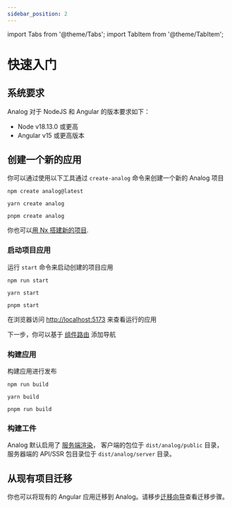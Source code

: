 ```yaml
---
sidebar_position: 2
---
```


import Tabs from '@theme/Tabs';
import TabItem from '@theme/TabItem';

# 快速入门

## 系统要求

Analog 对于 NodeJS 和 Angular 的版本要求如下：

- Node v18.13.0 或更高
- Angular v15 或更高版本

## 创建一个新的应用

你可以通过使用以下工具通过 `create-analog` 命令来创建一个新的 Analog 项目

<Tabs groupId="package-manager">
  <TabItem value="npm">

```shell
npm create analog@latest
```

  </TabItem>

  <TabItem label="Yarn" value="yarn">

```shell
yarn create analog
```

  </TabItem>

  <TabItem value="pnpm">

```shell
pnpm create analog
```

  </TabItem>
</Tabs>

你也可以[用 Nx 搭建新的项目](/docs/integrations/nx).

### 启动项目应用

运行 `start` 命令来启动创建的项目应用

<Tabs groupId="package-manager">
  <TabItem value="npm">

```shell
npm run start
```

  </TabItem>

  <TabItem label="Yarn" value="yarn">

```shell
yarn start
```

  </TabItem>

  <TabItem value="pnpm">

```shell
pnpm start
```

  </TabItem>
</Tabs>

在浏览器访问 [http://localhost:5173](http://localhost:5173) 来查看运行的应用

下一步，你可以基于 [组件路由](/docs/features/routing/overview) 添加导航

### 构建应用

构建应用进行发布

<Tabs groupId="package-manager">
  <TabItem value="npm">

```shell
npm run build
```

  </TabItem>

  <TabItem label="Yarn" value="yarn">

```shell
yarn build
```

  </TabItem>

  <TabItem value="pnpm">

```shell
pnpm run build
```

  </TabItem>
</Tabs>

### 构建工件

Analog 默认启用了 [服务端渲染](/docs/features/server/server-side-rendering)，
客户端的包位于 `dist/analog/public` 目录，
服务器端的 API/SSR 包目录位于 `dist/analog/server` 目录。

## 从现有项目迁移

你也可以将现有的 Angular 应用迁移到 Analog。请移步[迁移向导](/docs/guides/migrating)查看迁移步骤。
